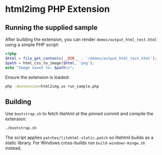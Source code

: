 # html2img PHP Extension

## Running the supplied sample

After building the extension, you can render `demos/output_html_test.html` using a simple PHP script:

```php
<?php
$html = file_get_contents(__DIR__ . '/demos/output_html_test.html');
$path = html_css_to_image($html, 'png');
echo "Image saved to: $path\n";
```

Ensure the extension is loaded:

```bash
php -dextension=html2img.so run_sample.php
```

## Building

Use `bootstrap.sh` to fetch litehtml at the pinned commit and compile the extension:

```bash
./bootstrap.sh
```

The script applies `patches/litehtml-static.patch` so litehtml builds as a static library.
For Windows cross-builds run `build-windows-mingw.sh` instead.
